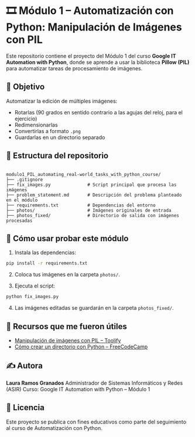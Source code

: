 # 🎞️ Módulo 1 – Automatización con Python: Manipulación de Imágenes con PIL

Este repositorio contiene el proyecto del Módulo 1 del curso **Google IT Automation with Python**, donde se aprende a usar la biblioteca **Pillow (PIL)** para automatizar tareas de procesamiento de imágenes.



## 🎯 Objetivo

Automatizar la edición de múltiples imágenes:

- Rotarlas (90 grados en sentido contrario a las agujas del reloj, para el ejercicio)
- Redimensionarlas
- Convertirlas a formato `.png`
- Guardarlas en un directorio separado



## 📂 Estructura del repositorio

```

modulo1_PIL_automating_real-world_tasks_with_python_course/
├── .gitignore
├── fix_images.py              # Script principal que procesa las imágenes
├── problem_statement.md       # Descripción del problema planteado  en el módulo
├── requirements.txt           # Dependencias del entorno
├── photos/                    # Imágenes originales de entrada
├── photos_fixed/              # Directorio de salida con imágenes procesadas

````



## 🧪 Cómo usar probar este módulo

1. Instala las dependencias:

```bash
pip install -r requirements.txt
````

2. Coloca tus imágenes en la carpeta `photos/`.

3. Ejecuta el script:

```bash
python fix_images.py
```

4. Las imágenes editadas se guardarán en la carpeta `photos_fixed/`.

## 🔗 Recursos que me fueron útiles

* [Manipulación de imágenes con PIL – Toolify](https://www.toolify.ai/es/ai-news-es/manipulacin-de-imgenes-en-python-con-pillow-1149800#)
* [Cómo crear un directorio con Python – FreeCodeCamp](https://www.freecodecamp.org/espanol/news/como-crear-un-directorio-con-python/)

## ✍ Autora

**Laura Ramos Granados**
Administrador de Sistemas Informáticos y Redes (ASIR)
Curso: Google IT Automation with Python – Módulo 1

## 📜 Licencia

Este proyecto se publica con fines educativos como parte del seguimiento al curso de Automatización con Python.
